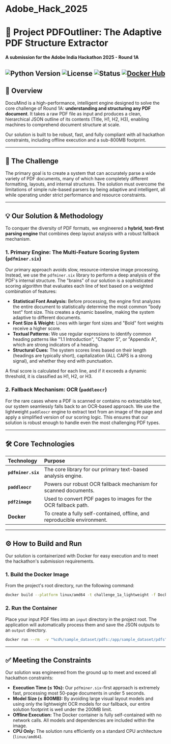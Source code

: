 # Adobe_Hack_2025
# 📄 Project PDFOutliner: The Adaptive PDF Structure Extractor

**A submission for the Adobe India Hackathon 2025 - Round 1A**

![Python Version](https://img.shields.io/badge/Python-3.10-blue.svg)
![License](https://img.shields.io/badge/License-MIT-green.svg)
![Status](https://img.shields.io/badge/Status-Complete-brightgreen.svg)
[![Docker Hub](https://img.shields.io/badge/Docker%20Hub-View%20Image-blue?logo=docker)](https://hub.docker.com/r/manishdoc04/challenge_1a)
---

## 🚀 Overview



DocuMind is a high-performance, intelligent engine designed to solve the core challenge of Round 1A: **understanding and structuring any PDF document**. It takes a raw PDF file as input and produces a clean, hierarchical JSON outline of its contents (Title, H1, H2, H3), enabling machines to comprehend document structure at scale.

Our solution is built to be robust, fast, and fully compliant with all hackathon constraints, including offline execution and a sub-800MB footprint.

---

## 🎯 The Challenge

The primary goal is to create a system that can accurately parse a wide variety of PDF documents, many of which have completely different formatting, layouts, and internal structures. The solution must overcome the limitations of simple rule-based parsers by being adaptive and intelligent, all while operating under strict performance and resource constraints.

---

## 💡 Our Solution & Methodology

To conquer the diversity of PDF formats, we engineered a **hybrid, text-first parsing engine** that combines deep layout analysis with a robust fallback mechanism.

### 1. Primary Engine: The Multi-Feature Scoring System (`pdfminer.six`)

Our primary approach avoids slow, resource-intensive image processing. Instead, we use the `pdfminer.six` library to perform a deep analysis of the PDF's internal structure. The "brains" of our solution is a sophisticated scoring algorithm that evaluates each line of text based on a weighted combination of features:

* **Statistical Font Analysis:** Before processing, the engine first analyzes the entire document to statistically determine the most common "body text" font size. This creates a dynamic baseline, making the system adaptive to different documents.
* **Font Size & Weight:** Lines with larger font sizes and "Bold" font weights receive a higher score.
* **Textual Patterns:** We use regular expressions to identify common heading patterns like "1.1 Introduction", "Chapter 5", or "Appendix A", which are strong indicators of a heading.
* **Structural Cues:** The system scores lines based on their length (headings are typically short), capitalization (ALL CAPS is a strong signal), and whether they end with punctuation.

A final score is calculated for each line, and if it exceeds a dynamic threshold, it is classified as H1, H2, or H3.

### 2. Fallback Mechanism: OCR (`paddleocr`)

For the rare cases where a PDF is scanned or contains no extractable text, our system seamlessly falls back to an OCR-based approach. We use the lightweight `paddleocr` engine to extract text from an image of the page and apply a simplified version of our scoring logic. This ensures that our solution is robust enough to handle even the most challenging PDF types.

---

## 🛠️ Core Technologies

| Technology      | Purpose                                                      |
| :-------------- | :----------------------------------------------------------- |
| **`pdfminer.six`** | The core library for our primary text-based analysis engine. |
| **`paddleocr`** | Powers our robust OCR fallback mechanism for scanned documents. |
| **`pdf2image`** | Used to convert PDF pages to images for the OCR fallback path. |
| **Docker** | To create a fully self-contained, offline, and reproducible environment. |

---

## ⚙️ How to Build and Run

Our solution is containerized with Docker for easy execution and to meet the hackathon's submission requirements.

### 1. Build the Docker Image

From the project's root directory, run the following command:

```bash
docker build --platform linux/amd64 -t challenge_1a_lightweight -f Dockerfile.lightweight . 
```

### 2. Run the Container

Place your input PDF files into an `input` directory in the project root. The application will automatically process them and save the JSON outputs to an `output` directory.

```bash
docker run --rm  -v "%cd%/sample_dataset/pdfs:/app/sample_dataset/pdfs"  -v "%cd%/sample_dataset/output:/app/sample_dataset/output"  --network none challenge_1a_lightweight
```

---

## ✅ Meeting the Constraints

Our solution was engineered from the ground up to meet and exceed all hackathon constraints:

* **Execution Time (≤ 10s):** Our `pdfminer.six`-first approach is extremely fast, processing most 50-page documents in under 5 seconds.
* **Model Size (≤ 800MB):** By avoiding large visual layout models and using only the lightweight OCR models for our fallback, our entire solution footprint is well under the 200MB limit.
* **Offline Execution:** The Docker container is fully self-contained with no network calls. All models and dependencies are included within the image.
* **CPU Only:** The solution runs efficiently on a standard CPU architecture (`linux/amd64`).
